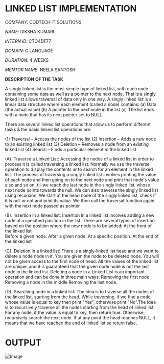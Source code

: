 # LINKED LIST IMPLEMENTATION

*COMPANY*: CODTECH IT SOLUTIONS

*NAME*: DIKSHA KUMARI

*INTERN ID*: CTO4DF77

*DOMAIN*: C LANGUAGE

*DURATION*: 4 WEEKS

*MENTOR NAME*: NEELA SANTOSH

**DESCRIPTION OF THE TASK**

A singly linked list is the most simple type of linked list, with each node containing some data as well as a pointer to the next node. That is a singly linked list allows traversal of data only in one way.
A singly linked list is a linear data structure where each element (called a node) contains:
   (a) Data (the actual value)
   (b) A pointer to the next node in the list
   (c) The list ends with a node that has its next pointer set to NULL.

There are several linked list operations that allow us to perform different tasks & the basic linked list operations are:

  (1) Traversal – Access the nodes of the list
  (2) Insertion – Adds a new node to an existing linked list
  (3) Deletion – Removes a node from an existing linked list
  (4) Search – Finds a particular element in the linked list


(A). Traverse a Linked List:
Accessing the nodes of a linked list in order to process it is called traversing a linked list. Normally we use the traverse operation to display the contents or to search for an element in the linked list.
The process of traversing a singly linked list involves printing the value of each node and then going on to the next node and print that node's value also and so on, till we reach the last node in the singly linked list, whose next node points towards the null. We can also traverse the singly linked list using recursion. We start at the head node of the singly linked list, check if it is null or not and print its value. We then call the traversal function again with the next node passed as pointer

(B). Insertion in a linked list:
Insertion in a linked list involves adding a new node at a specified position in the list. There are several types of insertion based on the position where the new node is to be added:
    At the front of the linked list  
    Before a given node.
    After a given node.
    At a specific position.
    At the end of the linked list

(C). Deletion in a linked list:
There is a singly-linked list head and we want to delete a node node in it. You are given the node to be deleted node. You will not be given access to the first node of head. All the values of the linked list are unique, and it is guaranteed that the given node node is not the last node in the linked list. Deleting a node in a Linked List is an important operation and can be done in three main ways:
    Removing the first node
    Removing a node in the middle
    Removing the last node.

(D). Searching node in a linked list:
The idea is to traverse all the nodes of the linked list, starting from the head. While traversing, if we find a node whose value is equal to key then print "Yes", otherwise print "No".The idea is to recursively traverse all the nodes starting from the head of linked list. For any node, if the value is equal to key, then return true. Otherwise, recursively search the next node. If at any point the head reaches NULL, it means that we have reached the end of linked list so return false.

# OUTPUT
![Image](https://github.com/user-attachments/assets/d921fd1e-72b1-4053-b20c-04736c92a2c9)








